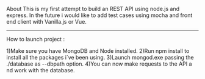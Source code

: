 About
This is my first attempt to build an REST API using node.js and express.
In the future i would like to add test cases using mocha and front end client  with Vanilla.js or Vue.



-----------------------------------------------------------------------
How to launch project : 

1)Make sure you have MongoDB and Node installed.
2)Run npm install to install all the packages i`ve been using.
3)Launch mongod.exe passing the ./database as --dbpath option.
4)You can now make requests to the API a nd work with the database.